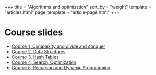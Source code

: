 +++
title = "Algorithms and optimization"
sort_by = "weight"
template = "articles.html"
page_template = "article-page.html"
+++

# Course slides

- [Course 1, Complexity and divide and conquer](https://kenn7.github.io/ECAM/algo/cours1)
- [Course 2, Data Structures](https://kenn7.github.io/ECAM/algo/cours2)
- [Course 3, Hash Tables](https://kenn7.github.io/ECAM/algo/cours3)
- [Course 4, Search, Optimization](https://kenn7.github.io/ECAM/algo/cours4)
- [Course 5, Recursion and Dynamic Programming](https://kenn7.github.io/ECAM/algo/cours5)
